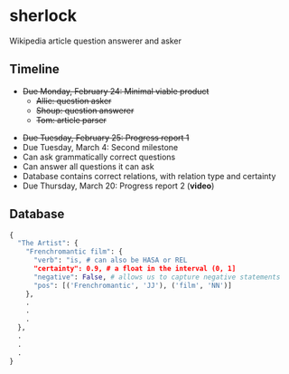 sherlock
========

Wikipedia article question answerer and asker

## Timeline
- ~~Due Monday, February 24: Minimal viable product~~
  * ~~Allie: question asker~~
  * ~~Shoup: question answerer~~
  * ~~Tom: article parser~~
* ~~Due Tuesday, February 25: Progress report 1~~
* Due Tuesday, March 4: Second milestone
 * Can ask grammatically correct questions
 * Can answer all questions it can ask
 * Database contains correct relations, with relation type and certainty
* Due Thursday, March 20: Progress report 2 (**video**)

## Database
```python
{
  "The Artist": {
    "Frenchromantic film": {
      "verb": "is, # can also be HASA or REL
      "certainty": 0.9, # a float in the interval (0, 1]
      "negative": False, # allows us to capture negative statements
      "pos": [('Frenchromantic', 'JJ'), ('film', 'NN')]
    },
    .
    .
    .
  },
  .
  .
  .
}
```
